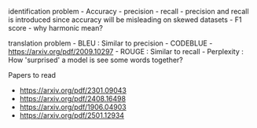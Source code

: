 identification problem
    - Accuracy
    - precision
    - recall
        - precision and recall is introduced since accuracy will be misleading on skewed datasets
    - F1 score
        - why harmonic mean?

translation problem
    - BLEU : Similar to precision
        - CODEBLUE - https://arxiv.org/pdf/2009.10297
    - ROUGE : Similar to recall
    - Perplexity : How 'surprised' a model is see some words together? 

Papers to read
- https://arxiv.org/pdf/2301.09043
- https://arxiv.org/pdf/2408.16498
- https://arxiv.org/pdf/1906.04903
- https://arxiv.org/pdf/2501.12934


